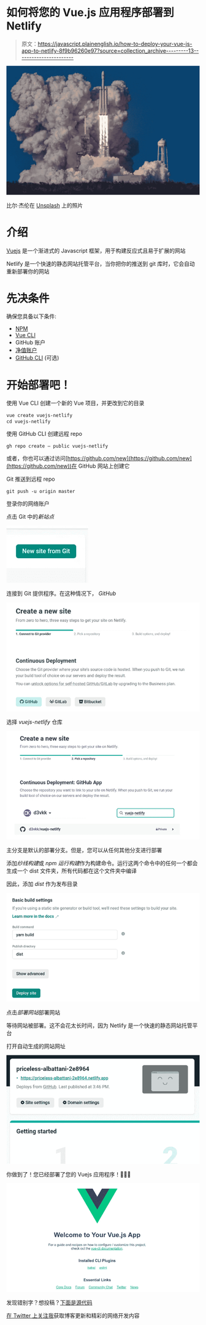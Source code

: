 # 如何将您的 Vue.js 应用程序部署到 Netlify

> 原文：<https://javascript.plainenglish.io/how-to-deploy-your-vue-js-app-to-netlify-8f9b96260e97?source=collection_archive---------13----------------------->

![](img/3c32d1f1ed549317213a7d44efe4af8a.png)

比尔·杰伦在 [Unsplash](https://unsplash.com/s/photos/spacex?utm_source=unsplash&utm_medium=referral&utm_content=creditCopyText) 上的照片

# 介绍

[Vuejs](https://vuejs.org) 是一个渐进式的 Javascript 框架，用于构建反应式且易于扩展的网站

Netlify 是一个快速的静态网站托管平台，当你把你的推送到 git 库时，它会自动重新部署你的网站

# 先决条件

确保您具备以下条件:

*   [NPM](https://npmjs.com)
*   [Vue CLI](https://cli.vuejs.org)
*   GitHub 账户
*   [净值账户](https://netlify.com)
*   [GitHub CLI](https://cli.github.com) (可选)

# 开始部署吧！

使用 Vue CLI 创建一个新的 Vue 项目，并更改到它的目录

```
vue create vuejs-netlify
cd vuejs-netlify
```

使用 GitHub CLI 创建远程 repo

```
gh repo create — public vuejs-netlify
```

或者，你也可以通过访问[https://github.com/new](https://github.com/new](https://github.com/new))在 GitHub 网站上创建它

Git 推送到远程 repo

```
git push -u origin master
```

登录你的网络账户

点击 Git 中的*新站点*

![](img/87cfab376a4c3ce091b618de87b35c98.png)

连接到 Git 提供程序。在这种情况下， *GitHub*

![](img/ecbc81f71badbac1576615d94114b4ce.png)

选择 *vuejs-netlify* 仓库

![](img/ea7b1f28d56a38eb00ac93ffbd66f131.png)

主分支是默认的部署分支。但是，您可以从任何其他分支进行部署

添加*纱线构建*或 *npm 运行构建*作为构建命令。运行这两个命令中的任何一个都会生成一个 dist 文件夹，所有代码都在这个文件夹中编译

因此，添加 *dist* 作为发布目录

![](img/14071ea1a1d981e9a0dcf2c599c77c47.png)

点击*部署网站*部署网站

等待网站被部署。这不会花太长时间，因为 Netlify 是一个快速的静态网站托管平台

打开自动生成的网站网址

![](img/a70b80594c5c840b241f0cbae5df478b.png)

你做到了！您已经部署了您的 Vuejs 应用程序！🎊🎊🎊

![](img/7b5861a9637f5cc3acc8220d3cc3cad7.png)

发现错别字？想投稿？[下面是源代码](https://github.com/d3vkk/vuejs-netlify-article)

[在 Twitter 上关注我](https://twitter.com/amdonaldk)获取博客更新和精彩的网络开发内容
